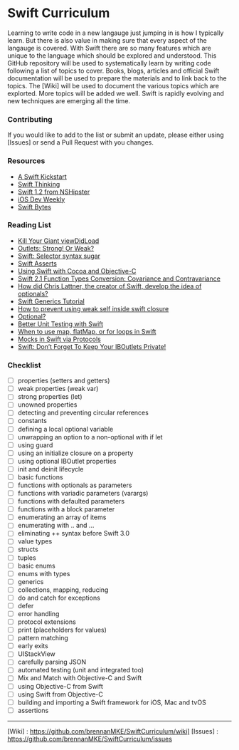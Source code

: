 # Swift Curriculum

Learning to write code in a new langauge just jumping in is how I typically learn.
But there is also value in making sure that every aspect of the langauge is covered.
With Swift there are so many features which are unique to the language which should
be explored and understood. This GitHub repository will be used to systematically
learn by writing code following a list of topics to cover. Books, blogs, articles
and official Swift documentation will be used to prepare the materials and to 
link back to the topics. The [Wiki] will be used to document the various topics
which are explorted. More topics will be added we well. Swift is rapidly evolving
and new techniques are emerging all the time.

### Contributing

If you would like to add to the list or submit an update, please either using [Issues] or
send a Pull Request with you changes. 

### Resources

 * [A Swift Kickstart](https://itunes.apple.com/us/book/a-swift-kickstart/id891801923?mt=11)
 * [Swift Thinking](http://www.slideshare.net/natashatherobot/altconf-2015-swift-thinking) 
 * [Swift 1.2 from NSHipster](http://nshipster.com/swift-1.2/) 
 * [iOS Dev Weekly](https://iosdevweekly.com/)
 * [Swift Bytes](http://swiftbitesapp.com/)

### Reading List

 * [Kill Your Giant viewDidLoad](https://thatthinginswift.com/kill-your-viewdidload/)
 * [Outlets: Strong! Or Weak?](http://scottberrevoets.com/2016/03/21/outlets-strong-or-weak/)
 * [Swift: Selector syntax sugar](https://medium.com/swift-programming/swift-selector-syntax-sugar-81c8a8b10df3)
 * [Swift Asserts](https://www.mikeash.com/pyblog/friday-qa-2016-03-04-swift-asserts.html)
 * [Using Swift with Cocoa and Objective-C](https://developer.apple.com/library/ios/documentation/Swift/Conceptual/BuildingCocoaApps/MixandMatch.html#//apple_ref/doc/uid/TP40014216-CH10-ID136)
 * [Swift 2.1 Function Types Conversion: Covariance and Contravariance](https://www.uraimo.com/2015/09/29/Swift2.1-Function-Types-Conversion-Covariance-Contravariance/)
 * [How did Chris Lattner, the creator of Swift, develop the idea of optionals?](https://www.quora.com/How-did-Chris-Lattner-the-creator-of-Swift-develop-the-idea-of-optionals)
 * [Swift Generics Tutorial](http://www.raywenderlich.com/82572/swift-generics-tutorial)
 * [How to prevent using weak self inside swift closure](https://medium.com/swift-programming/how-to-prevent-using-weak-self-inside-swift-closure-2c113b8b2651)
 * [Optional?](http://swift.ayaka.me/posts/2015/10/5/optional)
 * [Better Unit Testing with Swift](http://masilotti.com/better-swift-unit-testing/)
 * [When to use map, flatMap, or for loops in Swift](http://www.mokacoding.com/blog/when-to-use-map-flatmap-for/)
 * [Mocks in Swift via Protocols](http://blog.eliperkins.me/mocks-in-swift-via-protocols)
 * [Swift: Don’t Forget To Keep Your IBOutlets Private!](http://natashatherobot.com/swift-iboutlets-private/)

### Checklist

 * [ ] properties (setters and getters)
 * [ ] weak properties (weak var)
 * [ ] strong properties (let)
 * [ ] unowned properties
 * [ ] detecting and preventing circular references
 * [ ] constants
 * [ ] defining a local optional variable
 * [ ] unwrapping an option to a non-optional with if let
 * [ ] using guard
 * [ ] using an initialize closure on a property
 * [ ] using optional IBOutlet properties
 * [ ] init and deinit lifecycle
 * [ ] basic functions
 * [ ] functions with optionals as parameters
 * [ ] functions with variadic parameters (varargs)
 * [ ] functions with defaulted parameters
 * [ ] functions with a block parameter
 * [ ] enumerating an array of items
 * [ ] enumerating with .. and …
 * [ ] eliminating ++ syntax before Swift 3.0
 * [ ] value types
 * [ ] structs
 * [ ] tuples
 * [ ] basic enums
 * [ ] enums with types
 * [ ] generics
 * [ ] collections, mapping, reducing
 * [ ] do and catch for exceptions
 * [ ] defer
 * [ ] error handling
 * [ ] protocol extensions
 * [ ] print (placeholders for values)
 * [ ] pattern matching
 * [ ] early exits
 * [ ] UIStackView
 * [ ] carefully parsing JSON
 * [ ] automated testing (unit and integrated too)
 * [ ] Mix and Match with Objective-C and Swift
 * [ ] using Objective-C from Swift
 * [ ] using Swift from Objective-C
 * [ ] building and importing a Swift framework for iOS, Mac and tvOS
 * [ ] assertions

---

[Wiki] : https://github.com/brennanMKE/SwiftCurriculum/wiki]
[Issues] : https://github.com/brennanMKE/SwiftCurriculum/issues
